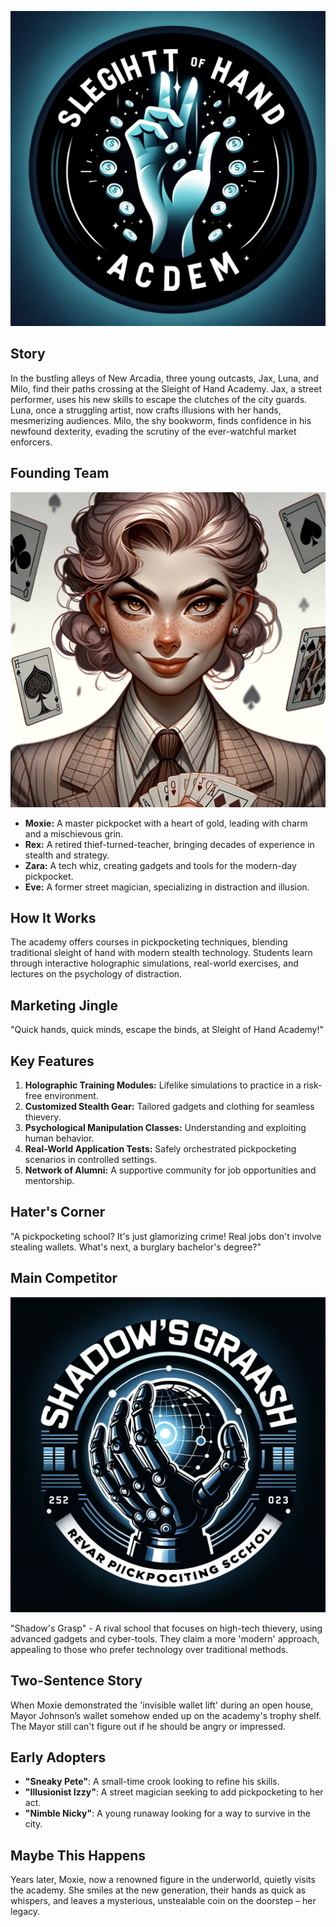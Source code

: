![Sleight of Hand Academy](assets/20.png)

## Story

In the bustling alleys of New Arcadia, three young outcasts, Jax, Luna, and Milo, find their paths crossing at the Sleight of Hand Academy. Jax, a street performer, uses his new skills to escape the clutches of the city guards. Luna, once a struggling artist, now crafts illusions with her hands, mesmerizing audiences. Milo, the shy bookworm, finds confidence in his newfound dexterity, evading the scrutiny of the ever-watchful market enforcers.

## Founding Team

![Moxie](assets/20b.png)

- **Moxie:** A master pickpocket with a heart of gold, leading with charm and a mischievous grin.
- **Rex:** A retired thief-turned-teacher, bringing decades of experience in stealth and strategy.
- **Zara:** A tech whiz, creating gadgets and tools for the modern-day pickpocket.
- **Eve:** A former street magician, specializing in distraction and illusion.

## How It Works

The academy offers courses in pickpocketing techniques, blending traditional sleight of hand with modern stealth technology. Students learn through interactive holographic simulations, real-world exercises, and lectures on the psychology of distraction.

## Marketing Jingle

"Quick hands, quick minds, escape the binds, at Sleight of Hand Academy!"

## Key Features

1. **Holographic Training Modules:** Lifelike simulations to practice in a risk-free environment.
2. **Customized Stealth Gear:** Tailored gadgets and clothing for seamless thievery.
3. **Psychological Manipulation Classes:** Understanding and exploiting human behavior.
4. **Real-World Application Tests:** Safely orchestrated pickpocketing scenarios in controlled settings.
5. **Network of Alumni:** A supportive community for job opportunities and mentorship.

## Hater's Corner

"A pickpocketing school? It's just glamorizing crime! Real jobs don't involve stealing wallets. What's next, a burglary bachelor's degree?"

## Main Competitor

![Shadow's Grasp Academy](assets/20a.png)

"Shadow's Grasp" - A rival school that focuses on high-tech thievery, using advanced gadgets and cyber-tools. They claim a more 'modern' approach, appealing to those who prefer technology over traditional methods.

## Two-Sentence Story

When Moxie demonstrated the 'invisible wallet lift' during an open house, Mayor Johnson’s wallet somehow ended up on the academy's trophy shelf. The Mayor still can't figure out if he should be angry or impressed.

## Early Adopters

- **"Sneaky Pete"**: A small-time crook looking to refine his skills.
- **"Illusionist Izzy"**: A street magician seeking to add pickpocketing to her act.
- **"Nimble Nicky"**: A young runaway looking for a way to survive in the city.

## Maybe This Happens

Years later, Moxie, now a renowned figure in the underworld, quietly visits the academy. She smiles at the new generation, their hands as quick as whispers, and leaves a mysterious, unstealable coin on the doorstep – her legacy.

